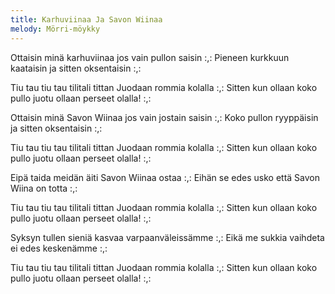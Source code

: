 ```yaml
---
title: Karhuviinaa Ja Savon Wiinaa
melody: Mörri-möykky
---
```


Ottaisin minä karhuviinaa
jos vain pullon saisin
:,: Pieneen kurkkuun kaataisin
ja sitten oksentaisin :,:

Tiu tau tiu tau tilitali tittan
Juodaan rommia kolalla
:,: Sitten kun ollaan koko pullo
juotu
ollaan perseet olalla! :,:

Ottaisin minä Savon Wiinaa
jos vain jostain saisin
:,: Koko pullon ryyppäisin
ja sitten oksentaisin :,:

Tiu tau tiu tau tilitali tittan
Juodaan rommia kolalla
:,: Sitten kun ollaan koko pullo
juotu
ollaan perseet olalla! :,:

Eipä taida meidän äiti
Savon Wiinaa ostaa
:,: Eihän se edes usko että
Savon Wiina on totta :,:

Tiu tau tiu tau tilitali tittan
Juodaan rommia kolalla
:,: Sitten kun ollaan koko pullo
juotu
ollaan perseet olalla! :,:

Syksyn tullen sieniä kasvaa
varpaanväleissämme
:,: Eikä me sukkia vaihdeta
ei edes keskenämme :,:

Tiu tau tiu tau tilitali tittan
Juodaan rommia kolalla
:,: Sitten kun ollaan koko pullo
juotu
ollaan perseet olalla! :,: